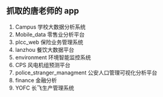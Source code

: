 ## 抓取的唐老师的 app

1. Campus 学校大数据分析系统
2. Mobile_data 零售业分析平台
3. plcc_web 保险业务管理系统
4. lanzhou 餐饮大数据平台
5. environment 环境智能监控系统
6. CPS 风电机组预测平台
7. police_stranger_managment 公安人口管理可视化分析平台
8. finance 金融分析
9. YOFC 长飞生产管理系统
